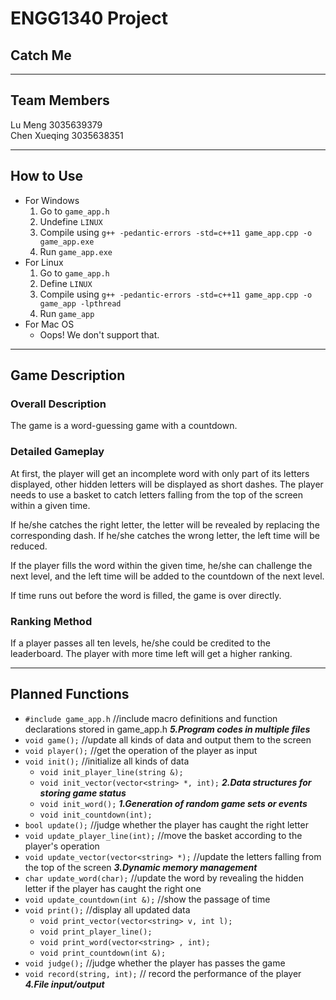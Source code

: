 # ENGG1340 Project

## Catch Me
***
## Team Members
Lu Meng             3035639379<br />
Chen Xueqing        3035638351
***
## How to Use
- For Windows
   1. Go to `game_app.h`
   2. Undefine `LINUX`
   3. Compile using `g++ -pedantic-errors -std=c++11 game_app.cpp -o game_app.exe`
   4. Run `game_app.exe`
- For Linux
   1. Go to `game_app.h`
   2. Define `LINUX`
   3. Compile using `g++ -pedantic-errors -std=c++11 game_app.cpp -o game_app -lpthread`
   4. Run `game_app`
- For Mac OS
   - Oops! We don't support that. 
***
## Game Description
### Overall Description
The game is a word-guessing game with a countdown. 
### Detailed Gameplay
At first, the player will get an incomplete word with only part of its letters displayed, other hidden letters will be displayed as short dashes. The player needs to use a basket to catch letters falling from the top of the screen within a given time. 

If he/she catches the right letter, the letter will be revealed by replacing the corresponding dash. If he/she catches the wrong letter, the left time will be reduced. 

If the player fills the word within the given time, he/she can challenge the next level, and the left time will be added to the countdown of the next level. 

If time runs out before the word is filled, the game is over directly. 
### Ranking Method
If a player passes all ten levels, he/she could be credited to the leaderboard. The player with more time left will get a higher ranking.
***
## Planned Functions
- `#include game_app.h` //include macro definitions and function declarations stored in game_app.h ***5.Program codes in multiple files*** 
- `void game();` //update all kinds of data and output them to the screen
- `void player();` //get the operation of the player as input
- `void init();` //initialize all kinds of data
   - `void init_player_line(string &);`
   - `void init_vector(vector<string> *, int);` ***2.Data structures for storing game status***
   - `void init_word();` ***1.Generation of random game sets or events***
   - `void init_countdown(int);`
- `bool update();` //judge whether the player has caught the right letter
- `void update_player_line(int);` //move the basket according to the player's operation
- `void update_vector(vector<string> *);` //update the letters falling from the top of the screen ***3.Dynamic memory management***
- `char update_word(char);` //update the word by revealing the hidden letter if the player has caught the right one
- `void update_countdown(int &);` //show the passage of time
- `void print();` //display all updated data
   - `void print_vector(vector<string> v, int l);`
   - `void print_player_line();`
   - `void print_word(vector<string> , int);`
   - `void print_countdown(int &);`
- `void judge();` //judge whether the player has passes the game
- `void record(string, int);` // record the performance of the player ***4.File input/output***